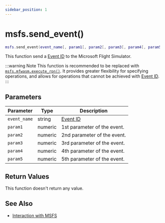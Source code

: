 ```yaml
---
sidebar_position: 1
---
```


# msfs.send_event()
```lua
msfs.send_event(event_name[, param1[, param2[, param3[, param4[, param5]]]])
```
This function send a [Event ID](https://docs.flightsimulator.com/html/Programming_Tools/Event_IDs/Event_IDs.htm) to the Microsoft Flight Simulator.

:::warning Note
This function is recommended to be replaced with [`msfs.mfwasm.execute_rpn()`](/libs/msfs/msfs_mfwasm_execute_rpn). It provides greater flexibility for specifying operations, and allows for operations that cannot be achieved with [Event ID](https://docs.flightsimulator.com/html/Programming_Tools/Event_IDs/Event_IDs.htm).
:::

## Parameters
|Parameter|Type|Description|
|-|-|-|
|`event_name`|string|[Event ID](https://docs.flightsimulator.com/html/Programming_Tools/Event_IDs/Event_IDs.htm)
|`param1`|numeric|1st parameter of the event.
|`param2`|numeric|2nd parameter of the event.
|`param3`|numeric|3rd parameter of the event.
|`param4`|numeric|4th parameter of the event.
|`param5`|numeric|5th parameter of the event.


## Return Values
This function doesn't return any value.

## See Also
- [Interaction with MSFS](/guide/msfs)
